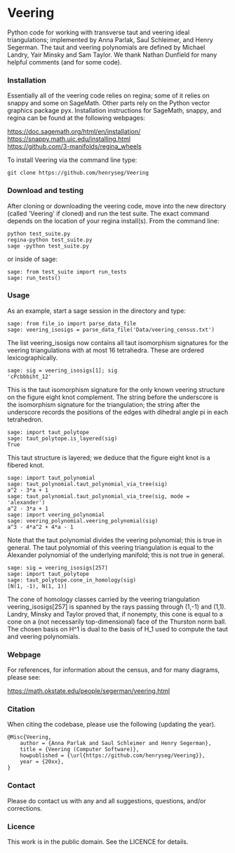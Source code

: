 # Veering

Python code for working with transverse taut and veering ideal triangulations; 
implemented by Anna Parlak, Saul Schleimer, and Henry Segerman. The taut and 
veering polynomials are defined by Michael Landry, Yair Minsky and Sam Taylor. 
We thank Nathan Dunfield for many helpful comments (and for some code).

### Installation

Essentially all of the veering code relies on regina; some of it
relies on snappy and some on SageMath. Other parts rely on the 
Python vector graphics package pyx. Installation instructions for 
SageMath, snappy, and regina can be found at the following webpages:

https://doc.sagemath.org/html/en/installation/ \
https://snappy.math.uic.edu/installing.html \
https://github.com/3-manifolds/regina_wheels

To install Veering via the command line type:

    git clone https://github.com/henryseg/Veering

### Download and testing

After cloning or downloading the veering code, move into the new
directory (called 'Veering' if cloned) and run the test suite. The
exact command depends on the location of your regina install(s). From
the command line:

    python test_suite.py
    regina-python test_suite.py
    sage -python test_suite.py

or inside of sage:

    sage: from test_suite import run_tests
    sage: run_tests()

### Usage

As an example, start a sage session in the directory and type:

    sage: from file_io import parse_data_file
    sage: veering_isosigs = parse_data_file('Data/veering_census.txt')

The list veering_isosigs now contains all taut isomorphism signatures
for the veering triangulations with at most 16 tetrahedra. These are
ordered lexicographically.

    sage: sig = veering_isosigs[1]; sig
    'cPcbbbiht_12'

This is the taut isomorphism signature for the only known veering
structure on the figure eight knot complement. The string before the
underscore is the isomorphism signature for the triangulation; the
string after the underscore records the positions of the edges with
dihedral angle pi in each tetrahedron.

    sage: import taut_polytope
    sage: taut_polytope.is_layered(sig)
    True

This taut structure is layered; we deduce that the figure eight knot
is a fibered knot.

    sage: import taut_polynomial
    sage: taut_polynomial.taut_polynomial_via_tree(sig)
    a^2 - 3*a + 1
    sage: taut_polynomial.taut_polynomial_via_tree(sig, mode = 'alexander')
    a^2 - 3*a + 1
    sage: import veering_polynomial
    sage: veering_polynomial.veering_polynomial(sig)
    a^3 - 4*a^2 + 4*a - 1
    
Note that the taut polynomial divides the veering polynomial; this is 
true in general. The taut polynomial of this veering triangulation is
equal to the Alexander polynomial of the underlying manifold; this is
not true in general.

    sage: sig = veering_isosigs[257]
    sage: import taut_polytope
    sage: taut_polytope.cone_in_homology(sig)
    [N(1, -1), N(1, 1)]
    
The cone of homology classes carried by the veering triangulation 
veering_isosigs[257] is spanned by the rays passing through (1,-1) and
(1,1). Landry, Minsky and Taylor proved that, if nonempty, this cone is
equal to a cone on a (not necessarily top-dimensional) face of the Thurston 
norm ball. The chosen basis on H^1 is dual to the basis of H_1 used to 
compute the taut and veering polynomials.

### Webpage

For references, for information about the census, and for many diagrams, 
please see:

https://math.okstate.edu/people/segerman/veering.html

### Citation

When citing the codebase, please use the following (updating the year). 

```
@Misc{Veering,
    author = {Anna Parlak and Saul Schleimer and Henry Segerman},
    title = {Veering (Computer Software)},
    howpublished = {\url{https://github.com/henryseg/Veering}},
    year = {20xx},
}
```

### Contact

Please do contact us with any and all suggestions, questions, and/or corrections.

### Licence

This work is in the public domain. See the LICENCE for details.
